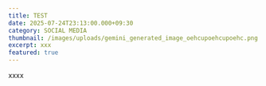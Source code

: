 ```yaml
---
title: TEST
date: 2025-07-24T23:13:00.000+09:30
category: SOCIAL MEDIA
thumbnail: /images/uploads/gemini_generated_image_oehcupoehcupoehc.png
excerpt: xxx
featured: true
---
```

xxxx
